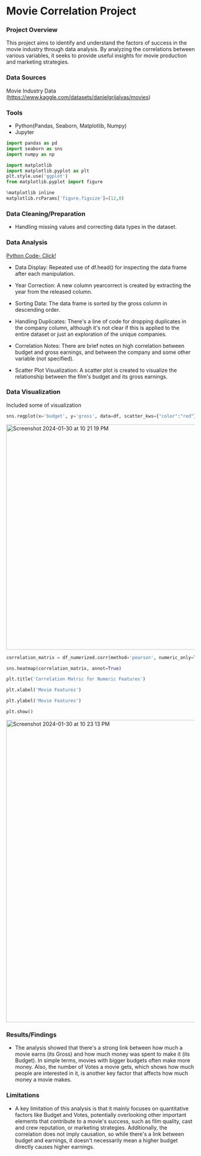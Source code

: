 # Movie Correlation Project


### Project Overview
This project aims to identify and understand the factors of success in the movie industry through data analysis. By analyzing the correlations between various variables, it seeks to provide useful insights for movie production and marketing strategies.


### Data Sources

Movie Industry Data (https://www.kaggle.com/datasets/danielgrijalvas/movies)

### Tools

- Python(Pandas, Seaborn, Matplotlib, Numpy)
- Jupyter

```python
import pandas as pd
import seaborn as sns
import numpy as np

import matplotlib
import matplotlib.pyplot as plt
plt.style.use('ggplot')
from matplotlib.pyplot import figure

%matplotlib inline
matplotlib.rcParams['figure.figsize']=(12,8)
```

### Data Cleaning/Preparation

- Handling missing values and correcting data types in the dataset.

### Data Analysis

[Python Code- Click!](https://github.com/MingyuTheAnalyst/Movie-Correlation-Project/blob/main/Movie%20Correlation%20Project.ipynb)

- Data Display: Repeated use of df.head() for inspecting the data frame after each manipulation.

- Year Correction: A new column yearcorrect is created by extracting the year from the released column.

- Sorting Data: The data frame is sorted by the gross column in descending order.

- Handling Duplicates: There's a line of code for dropping duplicates in the company column, although it's not clear if this is applied to the entire dataset or just an exploration of the unique companies.

- Correlation Notes: There are brief notes on high correlation between budget and gross earnings, and between the company and some other variable (not specified).

- Scatter Plot Visualization: A scatter plot is created to visualize the relationship between the film's budget and its gross earnings.

### Data Visualization
Included some of visualization

```python
sns.regplot(x='budget', y='gross', data=df, scatter_kws={"color":"red"}, line_kws={"color":"blue"})
```
<img width="600" alt="Screenshot 2024-01-30 at 10 21 19 PM" src="https://github.com/MingyuTheAnalyst/Movie-Correlation-Project/assets/88122148/8254ff84-b8be-463e-ab14-fc5d1493cd38">

```python
correlation_matrix = df_numerized.corr(method='pearson', numeric_only=True)

sns.heatmap(correlation_matrix, annot=True)

plt.title('Correlation Matric for Numeric Features')

plt.xlabel('Movie Features')

plt.ylabel('Movie Features')

plt.show()
```
<img width="805" alt="Screenshot 2024-01-30 at 10 23 13 PM" src="https://github.com/MingyuTheAnalyst/Movie-Correlation-Project/assets/88122148/2425b438-4356-471c-83a0-454db806f764">



### Results/Findings

- The analysis showed that there's a strong link between how much a movie earns (its Gross) and how much money was spent to make it (its Budget). In simple terms, movies with bigger budgets often make more money. Also, the number of Votes a movie gets, which shows how much people are interested in it, is another key factor that affects how much money a movie makes.

### Limitations

- A key limitation of this analysis is that it mainly focuses on quantitative factors like Budget and Votes, potentially overlooking other important elements that contribute to a movie's success, such as film quality, cast and crew reputation, or marketing strategies. Additionally, the correlation does not imply causation, so while there's a link between budget and earnings, it doesn't necessarily mean a higher budget directly causes higher earnings.
